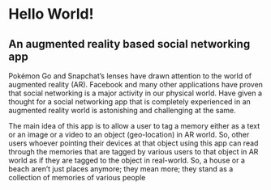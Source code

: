# Hello World!
## An augmented reality based social networking app

Pokémon Go and Snapchat’s lenses have drawn attention to the world of augmented reality (AR). Facebook and many other applications have proven that social networking is a major activity in our physical world. Have given a thought for a social networking app that is completely experienced in an augmented reality world is astonishing and challenging at the same.

The main idea of this app is to allow a user to tag a memory either as a text or an image or a video to an object (geo-location) in AR world. So, other users whoever pointing their devices at that object using this app can read through the memories that are tagged by various users to that object in AR world as if they are tagged to the object in real-world. So, a house or a beach aren’t just places anymore; they mean more; they stand as a collection of memories of various people
